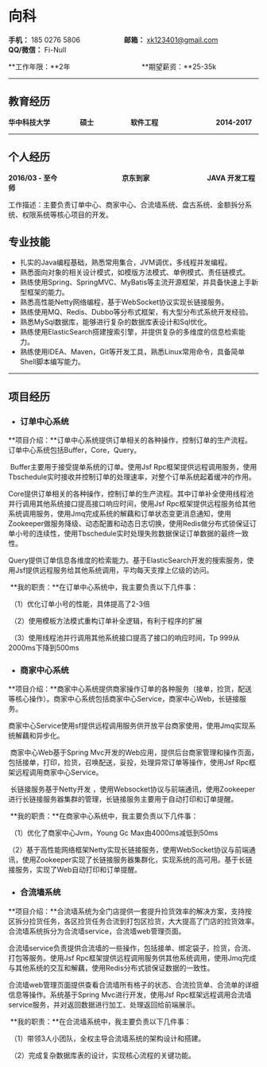 # 向科

**手机：** 185 0276 5806　　　　　　           **邮箱：** xk123401@gmail.com　　　　　**QQ/微信：** Fi-Null

**工作年限：**2年　　　　　　　　　　    	**期望薪资：**25-35k

------

## 教育经历

**华中科技大学**　　　　				**硕士**　　　　　 			**软件工程**　　　　　　　　      **2014-2017**

------

## 个人经历

**2016/03 - 至今**　　　　　　　　　  				**京东到家**　　　　　　　　  			**JAVA 开发工程师**

工作描述：主要负责订单中心、商家中心、合流墙系统、盘古系统、金额拆分系统、权限系统等核心项目的开发。

## 专业技能

- 扎实的Java编程基础，熟悉常用集合，JVM调优，多线程并发编程。
- 熟悉面向对象的相关设计模式，如模版方法模式、单例模式、责任链模式。
- 熟练使用Spring、SpringMVC、MyBatis等主流开源框架，并具备快速上手新型框架的能力。
- 熟悉高性能Netty网络编程，基于WebSocket协议实现长链接服务。
- 熟练使用MQ、Redis、Dubbo等分布式框架，有大型分布式系统开发经验。
- 熟悉MySql数据库，能够进行复杂的数据库表设计和Sql优化。
- 熟练使用ElasticSearch搭建搜索引擎，并提供复杂的多维度的信息检索能力。
- 熟练使用IDEA、Maven，Git等开发工具，熟悉Linux常用命令，具备简单Shell脚本编写能力。

------

## 项目经历										

- ### 订单中心系统

​	**项目介绍：**订单中心系统提供订单相关的各种操作，控制订单的生产流程。 订单中心系统包括Buffer，Core，Query。

​	Buffer主要用于接受提单系统的订单。使用Jsf Rpc框架提供远程调用服务，使用Tbschedule实时接收并控制订单的处理速率，对整个订单系统起着缓冲的作用。

​	Core提供订单相关的各种操作，控制订单的生产流程。其中订单补全使用线程池并行调用其他系统接口提高接口响应时间，使用Jsf Rpc框架提供远程服务给其他系统调用服务，使用Jmq完成系统的解藕和订单状态变更消息通知，使用Zookeeper做服务降级、动态配置和动态日志切换，使用Redis做分布式锁保证订单小号的连续性，使用Tbschedule实时处理失败数据保证订单数据的最终一致性。

​	Query提供订单信息各维度的检索能力。基于ElasticSearch开发的搜索服务，使用Jsf提供远程服务给其他系统调用，平均每天支撑上亿级的访问。

​	**我的职责：**在订单中心系统中，我主要负责以下几件事：

​	（1）优化订单小号的性能，具体提高了2-3倍

​	（2）使用模板方法模式重构订单补全逻辑，有利于程序的扩展

​	（3）使用线程池并行调用其他系统接口提高了接口的响应时间，Tp 999从2000ms下降到500ms

- ### 商家中心系统

​	**项目介绍：**商家中心系统提供商家操作订单的各种服务（接单，捡货，配送等核心操作）。商家中心系统包括商家中心Service，商家中心Web，长链接服务。

​	商家中心Service使用sf提供远程调用服务供开放平台商家使用，使用Jmq实现系统解藕和异步化。

​	商家中心Web基于Spring Mvc开发的Web应用，提供后台商家管理和操作页面，包括接单，打印，捡货，召唤配送，妥投，处理异常订单等操作，使用Jsf Rpc框架远程调用商家中心Service。

​	长链接服务基于Netty开发 ，使用Websocket协议与前端通讯，使用Zookeeper进行长链接服务器集群的管理，长链接服务主要用于自动打印和订单提醒。

​	**我的职责：**在商家中心系统中，我主要负责以下几件事：

​	（1）优化了商家中心Jvm，Young Gc Max由4000ms减低到50ms

​	（2）基于高性能网络框架Netty实现长链接服务，使用WebSocket协议与前端通讯，使用Zookeeper实现了长链接服务器集群化，实现系统的高可用。基于长链接服务，实现了Web自动打印和订单提醒。

- ### 合流墙系统

​	**项目介绍：**合流墙系统为全门店提供一套提升捡货效率的解决方案，支持按区拆分捡货任务，各区捡货任务合流到打包区捡货，大大提高了门店的捡货效率。合流墙系统拆分为合流墙service，合流墙web管理页面。

​	合流墙service负责提供合流墙的一些操作，包括接单、绑定袋子，捡货，合流、打包等服务。使用Jsf Rpc框架提供远程调用服务供其他系统调用，使用Jmq完成与其他系统的交互和解藕，使用Redis分布式锁保证数据的一致性。

​	合流墙web管理页面提供查看合流墙所有格子的状态、合流捡货单、合流单的详细信息等操作。系统基于Spring Mvc进行开发，使用Jsf Rpc框架远程调用合流墙service服务，并对返回数据进行加工、处理返回给前端展示。

​	**我的职责：**在合流墙系统中，我主要负责以下几件事：

​	（1）带领3人小团队，全权主导合流墙系统的架构设计和搭建。

​	（2）完成复杂数据库表的设计，实现核心流程的关键功能。
